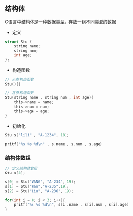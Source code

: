 <!--
 * @Description: 
 * @Version: 1.0
 * @Author: DaLao
 * @Email: dalao_li@163.com
 * @Date: 2021-01-16 17:59:34
 * @LastEditors: dalao
 * @LastEditTime: 2022-04-05 22:19:31
-->

## 结构体

C语言中结构体是一种数据类型，存放一组不同类型的数据

- 定义

```c++
struct Stu {
    string name;
    string num;
    int age;
};
```

- 构造函数

```c
// 无参构造函数
Stu(){}

// 含参构造函数
Stu(string name , string num , int age){
    this->name = name;
    this->num = num;
    this->age = age;
}
```

- 初始化

```c++
Stu s("lili" , "A-1234", 18);

pritf("%s %s %d\n" , s.name , s.num , s.age)
```


### 结构体数组

```c++
// 定义结构体数组
Stu s[3];

s[0] = Stu("WANG", "A-234", 19);
s[1] = Stu("Han","A-235",19);
s[2] = Stu("Liu", "A-236", 19);

for(int i = 0; i < 3; i++){
    pritf("%s %s %d\n", s[i].name , s[i].num , s[i].age)
}
```

